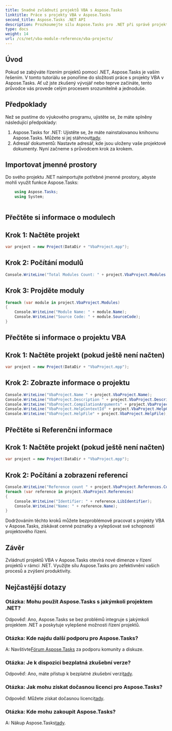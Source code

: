 ```yaml
---
title: Snadné zvládnutí projektů VBA s Aspose.Tasks
linktitle: Práce s projekty VBA v Aspose.Tasks
second_title: Aspose.Tasks .NET API
description: Prozkoumejte sílu Aspose.Tasks pro .NET při správě projektů VBA bez námahy. Vylepšete své schopnosti projektového řízení pomocí tohoto podrobného průvodce.
type: docs
weight: 14
url: /cs/net/vba-module-reference/vba-projects/
---
```

## Úvod
Pokud se zabýváte řízením projektů pomocí .NET, Aspose.Tasks je vaším řešením. V tomto tutoriálu se ponoříme do složitosti práce s projekty VBA v Aspose.Tasks. Ať už jste zkušený vývojář nebo teprve začínáte, tento průvodce vás provede celým procesem srozumitelně a jednoduše.
## Předpoklady
Než se pustíme do výukového programu, ujistěte se, že máte splněny následující předpoklady:
1.  Aspose.Tasks for .NET: Ujistěte se, že máte nainstalovanou knihovnu Aspose.Tasks. Můžete si jej stáhnout[tady](https://releases.aspose.com/tasks/net/).
2. Adresář dokumentů: Nastavte adresář, kde jsou uloženy vaše projektové dokumenty.
Nyní začneme s průvodcem krok za krokem.
## Importovat jmenné prostory
Do svého projektu .NET naimportujte potřebné jmenné prostory, abyste mohli využít funkce Aspose.Tasks:
```csharp
    using Aspose.Tasks;
    using System;
    
```
## Přečtěte si informace o modulech
## Krok 1: Načtěte projekt
```csharp
var project = new Project(DataDir + "VbaProject.mpp");
```
## Krok 2: Počítání modulů
```csharp
Console.WriteLine("Total Modules Count: " + project.VbaProject.Modules.Count);
```
## Krok 3: Projděte moduly
```csharp
foreach (var module in project.VbaProject.Modules)
{
    Console.WriteLine("Module Name: " + module.Name);
    Console.WriteLine("Source Code: " + module.SourceCode);
}
```
## Přečtěte si informace o projektu VBA
## Krok 1: Načtěte projekt (pokud ještě není načten)
```csharp
var project = new Project(DataDir + "VbaProject.mpp");
```
## Krok 2: Zobrazte informace o projektu
```csharp
Console.WriteLine("VbaProject.Name " + project.VbaProject.Name);
Console.WriteLine("VbaProject.Description " + project.VbaProject.Description);
Console.WriteLine("VbaProject.CompilationArguments" + project.VbaProject.CompilationArguments);
Console.WriteLine("VbaProject.HelpContextId" + project.VbaProject.HelpContextId);
Console.WriteLine("VbaProject.HelpFile" + project.VbaProject.HelpFile);
```
## Přečtěte si Referenční informace
## Krok 1: Načtěte projekt (pokud ještě není načten)
```csharp
var project = new Project(DataDir + "VbaProject.mpp");
```
## Krok 2: Počítání a zobrazení referencí
```csharp
Console.WriteLine("Reference count " + project.VbaProject.References.Count);
foreach (var reference in project.VbaProject.References)
{
    Console.WriteLine("Identifier: " + reference.LibIdentifier);
    Console.WriteLine("Name: " + reference.Name);
}
```
Dodržováním těchto kroků můžete bezproblémově pracovat s projekty VBA v Aspose.Tasks, získávat cenné poznatky a vylepšovat své schopnosti projektového řízení.
## Závěr
Zvládnutí projektů VBA v Aspose.Tasks otevírá nové dimenze v řízení projektů v rámci .NET. Využijte sílu Aspose.Tasks pro zefektivnění vašich procesů a zvýšení produktivity.
## Nejčastější dotazy
### Otázka: Mohu použít Aspose.Tasks s jakýmkoli projektem .NET?
Odpověď: Ano, Aspose.Tasks se bez problémů integruje s jakýmkoli projektem .NET a poskytuje vylepšené možnosti řízení projektů.
### Otázka: Kde najdu další podporu pro Aspose.Tasks?
 A: Navštivte[Fórum Aspose.Tasks](https://forum.aspose.com/c/tasks/15) za podporu komunity a diskuze.
### Otázka: Je k dispozici bezplatná zkušební verze?
 Odpověď: Ano, máte přístup k bezplatné zkušební verzi[tady](https://releases.aspose.com/).
### Otázka: Jak mohu získat dočasnou licenci pro Aspose.Tasks?
 Odpověď: Můžete získat dočasnou licenci[tady](https://purchase.aspose.com/temporary-license/).
### Otázka: Kde mohu zakoupit Aspose.Tasks?
 A: Nákup Aspose.Tasks[tady](https://purchase.aspose.com/buy).